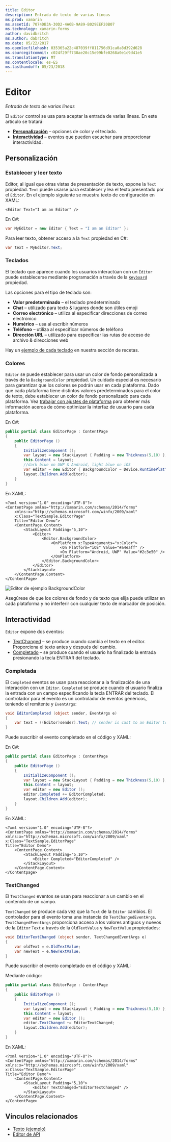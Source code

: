 ```yaml
---
title: Editor
description: Entrada de texto de varias líneas
ms.prod: xamarin
ms.assetid: 7074DB3A-30D2-4A6B-9A89-B029EEF20B07
ms.technology: xamarin-forms
author: davidbritch
ms.author: dabritch
ms.date: 05/22/2017
ms.openlocfilehash: 035365a22c487039ff811756d91ca0a8d392d628
ms.sourcegitcommit: c024f29ff730ae20c15e99bfe0268a0e1c9d41e5
ms.translationtype: MT
ms.contentlocale: es-ES
ms.lasthandoff: 05/23/2018
---
```

# <a name="editor"></a>Editor

_Entrada de texto de varias líneas_

El `Editor` control se usa para aceptar la entrada de varias líneas. En este artículo se tratará:

- **[Personalización](#customization)**  &ndash; opciones de color y el teclado.
- **[Interactividad](#interactivity)**  &ndash; eventos que pueden escuchar para proporcionar interactividad.

## <a name="customization"></a>Personalización

### <a name="setting-and-reading-text"></a>Establecer y leer texto

Editor, al igual que otras vistas de presentación de texto, expone la `Text` propiedad. `Text` puede usarse para establecer y lea el texto presentado por el `Editor`. En el ejemplo siguiente se muestra texto de configuración en XAML:

```xaml
<Editor Text="I am an Editor" />
```

En C#:

```csharp
var MyEditor = new Editor { Text = "I am an Editor" };
```

Para leer texto, obtener acceso a la `Text` propiedad en C#:

```csharp
var text = MyEditor.Text;
```

### <a name="keyboards"></a>Teclados

El teclado que aparece cuando los usuarios interactúan con un `Editor` puede establecerse mediante programación a través de la [ ``Keyboard`` ](https://developer.xamarin.com/api/type/Xamarin.Forms.Keyboard/) propiedad.

Las opciones para el tipo de teclado son:

- **Valor predeterminado** &ndash; el teclado predeterminado
- **Chat** &ndash; utilizado para texto & lugares donde son útiles emoji
- **Correo electrónico** &ndash; utiliza al especificar direcciones de correo electrónico
- **Numérico** &ndash; usa al escribir números
- **Teléfono** &ndash; utiliza al especificar números de teléfono
- **Dirección URL** &ndash; utilizado para especificar las rutas de acceso de archivo & direcciones web

Hay un [ejemplo de cada teclado](https://developer.xamarin.com/recipes/cross-platform/xamarin-forms/choose-keyboard-for-entry/) en nuestra sección de recetas.

### <a name="colors"></a>Colores

`Editor` se puede establecer para usar un color de fondo personalizada a través de la `BackgroundColor` propiedad. Un cuidado especial es necesario para garantizar que los colores se podrán usar en cada plataforma. Dado que cada plataforma tiene distintos valores predeterminados para el color de texto, debe establecer un color de fondo personalizado para cada plataforma. Vea [trabajar con ajustes de plataforma](~/xamarin-forms/platform/device.md) para obtener más información acerca de cómo optimizar la interfaz de usuario para cada plataforma.

En C#:

```csharp
public partial class EditorPage : ContentPage
{
    public EditorPage ()
    {
        InitializeComponent ();
        var layout = new StackLayout { Padding = new Thickness(5,10) };
        this.Content = layout;
        //dark blue on UWP & Android, light blue on iOS
        var editor = new Editor { BackgroundColor = Device.RuntimePlatform == Device.iOS ? Color.FromHex("#A4EAFF") : Color.FromHex("#2c3e50") };
        layout.Children.Add(editor);
    }
}
```

En XAML:

```xaml
<?xml version="1.0" encoding="UTF-8"?>
<ContentPage xmlns="http://xamarin.com/schemas/2014/forms"
    xmlns:x="http://schemas.microsoft.com/winfx/2009/xaml"
    x:Class="TextSample.EditorPage"
    Title="Editor Demo">
    <ContentPage.Content>
        <StackLayout Padding="5,10">
            <Editor>
                <Editor.BackgroundColor>
                    <OnPlatform x:TypeArguments="x:Color">
                        <On Platform="iOS" Value="#a4eaff" />
                        <On Platform="Android, UWP" Value="#2c3e50" />
                    </OnPlatform>
                </Editor.BackgroundColor>
            </Editor>
        </StackLayout>
    </ContentPage.Content>
</ContentPage>
```

![](editor-images/textbackgroundcolor.png "Editor de ejemplo BackgroundColor")

Asegúrese de que los colores de fondo y de texto que elija puede utilizar en cada plataforma y no interferir con cualquier texto de marcador de posición.

## <a name="interactivity"></a>Interactividad

`Editor` expone dos eventos:

- [TextChanged](http://developer.xamarin.com/api/event/Xamarin.Forms.Editor.TextChanged/) &ndash; se produce cuando cambia el texto en el editor. Proporciona el texto antes y después del cambio.
- [Completado](http://developer.xamarin.com/api/event/Xamarin.Forms.Editor.Completed/) &ndash; se produce cuando el usuario ha finalizado la entrada presionando la tecla ENTRAR del teclado.

### <a name="completed"></a>Completada

El `Completed` eventos se usan para reaccionar a la finalización de una interacción con un `Editor`. `Completed` se produce cuando el usuario finaliza la entrada con un campo especificando la tecla ENTRAR del teclado. El controlador para el evento es un controlador de eventos genéricos, teniendo el remitente y `EventArgs`:

```csharp
void EditorCompleted (object sender, EventArgs e)
{
    var text = ((Editor)sender).Text; // sender is cast to an Editor to enable reading the `Text` property of the view.
}
```

Puede suscribir el evento completado en el código y XAML:

En C#:

```csharp
public partial class EditorPage : ContentPage
{
    public EditorPage ()
    {
        InitializeComponent ();
        var layout = new StackLayout { Padding = new Thickness(5,10) };
        this.Content = layout;
        var editor = new Editor ();
        editor.Completed += EditorCompleted;
        layout.Children.Add(editor);
    }
}
```

En XAML:

```xaml
<?xml version="1.0" encoding="UTF-8"?>
<ContentPage xmlns="http://xamarin.com/schemas/2014/forms"
xmlns:x="http://schemas.microsoft.com/winfx/2009/xaml"
x:Class="TextSample.EditorPage"
Title="Editor Demo">
    <ContentPage.Content>
        <StackLayout Padding="5,10">
            <Editor Completed="EditorCompleted" />
        </StackLayout>
    </ContentPage.Content>
</Contentpage>
```

### <a name="textchanged"></a>TextChanged

El `TextChanged` eventos se usan para reaccionar a un cambio en el contenido de un campo.

`TextChanged` se produce cada vez que la `Text` de la `Editor` cambios. El controlador para el evento toma una instancia de `TextChangedEventArgs`. `TextChangedEventArgs` proporciona acceso a los valores antiguos y nuevos de la `Editor` `Text` a través de la `OldTextValue` y `NewTextValue` propiedades:

```csharp
void EditorTextChanged (object sender, TextChangedEventArgs e)
{
    var oldText = e.OldTextValue;
    var newText = e.NewTextValue;
}
```

Puede suscribir el evento completado en el código y XAML:

Mediante código:

```csharp
public partial class EditorPage : ContentPage
{
    public EditorPage ()
    {
        InitializeComponent ();
        var layout = new StackLayout { Padding = new Thickness(5,10) };
        this.Content = layout;
        var editor = new Editor ();
        editor.TextChanged += EditorTextChanged;
        layout.Children.Add(editor);
    }
}
```

En XAML:

```xaml
<?xml version="1.0" encoding="UTF-8"?>
<ContentPage xmlns="http://xamarin.com/schemas/2014/forms"
xmlns:x="http://schemas.microsoft.com/winfx/2009/xaml"
x:Class="TextSample.EditorPage"
Title="Editor Demo">
    <ContentPage.Content>
        <StackLayout Padding="5,10">
            <Editor TextChanged="EditorTextChanged" />
        </StackLayout>
    </ContentPage.Content>
</ContentPage>
```


## <a name="related-links"></a>Vínculos relacionados

- [Texto (ejemplo)](https://developer.xamarin.com/samples/xamarin-forms/UserInterface/Text)
- [Editor de API](https://developer.xamarin.com/api/type/Xamarin.Forms.Editor/)
